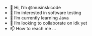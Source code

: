 - 👋 Hi, I’m @musinskicode
- 👀 I’m interested in software testing
- 🌱 I’m currently learning Java
- 💞️ I’m looking to collaborate on idk yet
- 📫 How to reach me ...

<!---
musinskicode/musinskicode is a ✨ special ✨ repository because its `README.md` (this file) appears on your GitHub profile.
You can click the Preview link to take a look at your changes.
--->
